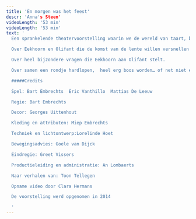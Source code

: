 ```yaml
---
title: 'En morgen was het feest'
descr: 'Anna's Steen'
videoLength: '53 min'
videoLength: '53 min'
text: '
  Een sprankelende theatervoorstelling waarin we de wereld van taart, beukennoten en eindeloos feesten op een beeldrijke en muzikale wijze tot leven brengen.   Stuk voor stuk pareltjes van verhalen van Toon Tellegen met een filosofische insteek en ongewone denkpistes en hersenkronkels, met zorg uitgezocht voor kinderen vanaf 5 jaar.

  Over Eekhoorn en Olifant die de komst van de lente willen versnellen door haar een brief te schrijven:

  Over heel bijzondere vragen die Eekhoorn aan Olifant stelt.

  Over samen een rondje hardlopen,  heel erg boos worden… of net niet en over niet  naar taart verlangen, maar uiteindelijk toch heerlijk feest vieren.

  #####Credits

  Spel: Bart Embrechts  Eric Vanthillo  Mattias De Leeuw

  Regie: Bart Embrechts

  Decor: Georges Uittenhout

  Kleding en attributen: Miep Embrechts

  Techniek en lichtontwerp:Lorelinde Hoet

  Bewegingsadvies: Goele van Dijck

  Eindregie: Greet Vissers

  Productieleiding en administratie: An Lombaerts

  Naar verhalen van: Toon Tellegen

  Opname video door Clara Hermans

  De voorstelling werd opgenomen in 2014

  ‍'
---
```

